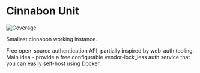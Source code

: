 # Cinnabon Unit

![Coverage](https://img.shields.io/badge/coverage-0%25-red)

Smallest cinnabon working instance.

Free open-source authentication API, partially inspired by web-auth tooling.
Main idea - provide a free configurable vendor-lock_less auth service that you can easily self-host using Docker.
